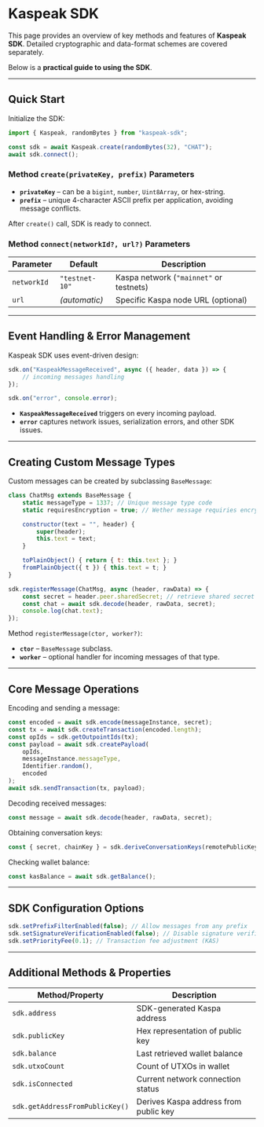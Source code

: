 # Kaspeak SDK

This page provides an overview of key methods and features of **Kaspeak SDK**. Detailed cryptographic and data-format schemes are covered separately.

Below is a **practical guide to using the SDK**.

---

## Quick Start

Initialize the SDK:

```js
import { Kaspeak, randomBytes } from "kaspeak-sdk";

const sdk = await Kaspeak.create(randomBytes(32), "CHAT");
await sdk.connect();
```

### Method `create(privateKey, prefix)` Parameters

- **`privateKey`** – can be a `bigint`, `number`, `Uint8Array`, or hex-string.
- **`prefix`** – unique 4-character ASCII prefix per application, avoiding message conflicts.

After `create()` call, SDK is ready to connect.

### Method `connect(networkId?, url?)` Parameters

| Parameter    | Default          | Description                               |
|--------------|------------------|-------------------------------------------|
| `networkId`  | `"testnet-10"`   | Kaspa network (`"mainnet"` or testnets)   |
| `url`        | *(automatic)*    | Specific Kaspa node URL (optional)        |

---

## Event Handling & Error Management

Kaspeak SDK uses event-driven design:

```js
sdk.on("KaspeakMessageReceived", async ({ header, data }) => {
	// incoming messages handling
});

sdk.on("error", console.error);
```

- **`KaspeakMessageReceived`** triggers on every incoming payload.
- **`error`** captures network issues, serialization errors, and other SDK issues.

---

## Creating Custom Message Types

Custom messages can be created by subclassing `BaseMessage`:

```js
class ChatMsg extends BaseMessage {
	static messageType = 1337; // Unique message type code
	static requiresEncryption = true; // Wether message requiries encryption 

	constructor(text = "", header) {
		super(header);
		this.text = text;
	}

	toPlainObject() { return { t: this.text }; }
	fromPlainObject({ t }) { this.text = t; }
}

sdk.registerMessage(ChatMsg, async (header, rawData) => {
	const secret = header.peer.sharedSecret; // retrieve shared secret
	const chat = await sdk.decode(header, rawData, secret);
	console.log(chat.text);
});
```

Method `registerMessage(ctor, worker?)`:

- **`ctor`** – `BaseMessage` subclass.
- **`worker`** – optional handler for incoming messages of that type.

---

## Core Message Operations

Encoding and sending a message:

```js
const encoded = await sdk.encode(messageInstance, secret);
const tx = await sdk.createTransaction(encoded.length);
const opIds = sdk.getOutpointIds(tx);
const payload = await sdk.createPayload(
	opIds,
	messageInstance.messageType,
	Identifier.random(),
	encoded
);
await sdk.sendTransaction(tx, payload);
```

Decoding received messages:

```js
const message = await sdk.decode(header, rawData, secret);
```

Obtaining conversation keys:

```js
const { secret, chainKey } = sdk.deriveConversationKeys(remotePublicKey);
```

Checking wallet balance:

```js
const kasBalance = await sdk.getBalance();
```

---

## SDK Configuration Options

```js
sdk.setPrefixFilterEnabled(false); // Allow messages from any prefix
sdk.setSignatureVerificationEnabled(false); // Disable signature verification (unsafe!)
sdk.setPriorityFee(0.1); // Transaction fee adjustment (KAS)
```

---

## Additional Methods & Properties

| Method/Property               | Description                                    |
|-------------------------------|------------------------------------------------|
| `sdk.address`                 | SDK-generated Kaspa address                    |
| `sdk.publicKey`               | Hex representation of public key               |
| `sdk.balance`                 | Last retrieved wallet balance                  |
| `sdk.utxoCount`               | Count of UTXOs in wallet                       |
| `sdk.isConnected`             | Current network connection status              |
| `sdk.getAddressFromPublicKey()` | Derives Kaspa address from public key        |

